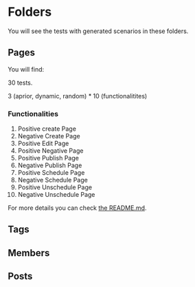 # Folders

You will see the tests with generated scenarios in these folders.

## Pages

You will find:

30 tests.

3 (aprior, dynamic, random) * 10 (functionalitites)

### Functionalities

1. Positive create Page
2. Negative Create Page
1. Positive Edit Page
1. Positive Negative Page
1. Positive Publish Page
1. Negative Publish Page
1. Positive Schedule Page
1. Negative Schedule Page
1. Positive Unschedule Page
1. Negative Unschedule Page


For more details you can check [the README.md](./pages/README.md).

## Tags
## Members
## Posts